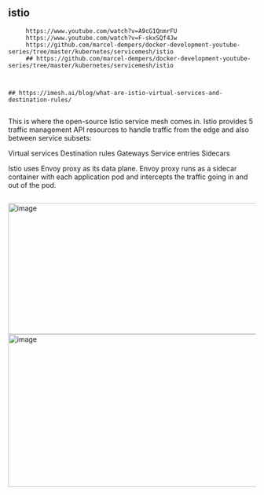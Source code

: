 ## istio
```
     https://www.youtube.com/watch?v=A9cG1QnmrFU
     https://www.youtube.com/watch?v=F-skxSQf4Jw
     https://github.com/marcel-dempers/docker-development-youtube-series/tree/master/kubernetes/servicemesh/istio
     ## https://github.com/marcel-dempers/docker-development-youtube-series/tree/master/kubernetes/servicemesh/istio



## https://imesh.ai/blog/what-are-istio-virtual-services-and-destination-rules/


```
This is where the open-source Istio service mesh comes in. Istio provides 5 traffic management API resources to handle traffic from the edge and also between service subsets:

Virtual services
Destination rules
Gateways
Service entries
Sidecars

Istio uses Envoy proxy as its data plane. Envoy proxy runs as a sidecar container with each application pod and intercepts the traffic going in and out of the pod.


```

```
<img width="802" height="267" alt="image" src="https://github.com/user-attachments/assets/5f60d689-e54e-4bd8-8caa-d36bca2a1a60" />

<img width="910" height="311" alt="image" src="https://github.com/user-attachments/assets/e44f26a5-21a4-4bb0-b276-09c57bf636c7" />
